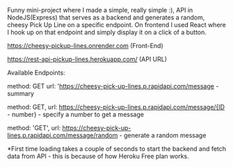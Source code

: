 Funny mini-project where I made a simple, really simple :), API in NodeJS(Express) that serves as a backend and generates a random, cheesy Pick Up Line on a specific endpoint. On frontend I used React where I hook up on that endpoint and simply display it on a click of a button.

https://cheesy-pickup-lines.onrender.com (Front-End)

https://rest-api-pickup-lines.herokuapp.com/ (API URL)

Available Endpoints: 

  method: GET
  url: 'https://cheesy-pick-up-lines.p.rapidapi.com/message        - summary
  
  method: GET,
  url: https://cheesy-pick-up-lines.p.rapidapi.com/message/{ID - number}   - specify a number to get a message 
  
  method: 'GET',
  url: https://cheesy-pick-up-lines.p.rapidapi.com/message/random    - generate a random message 

*First time loading takes a couple of seconds to start the backend and fetch data from API - this is because of how Heroku Free plan works.
